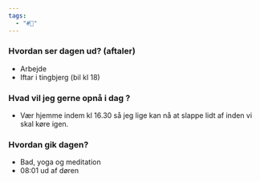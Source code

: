 ```yaml
---
tags:
  - "#📅"
---
```

### Hvordan ser dagen ud? (aftaler)
- Arbejde 
- Iftar i tingbjerg (bil kl 18)

### Hvad vil jeg gerne opnå i dag ?

- Vær hjemme indem kl 16.30 så jeg lige kan nå at slappe lidt af inden vi skal køre igen. 
### Hvordan gik dagen?
- Bad, yoga og meditation
- 08:01 ud af døren 